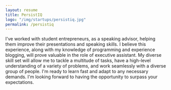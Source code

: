 ```yaml
---
layout: resume
title: PersistIQ
logo: "/img/startups/persistiq.jpg"
permalink: /persistiq
---
```


 I've worked with student entrepreneurs, as a speaking advisor, helping them improve their presentations and speaking skills. I believe this experience, along with my knowledge of programming and experience blogging, will prove valuable in the role of executive assistant. My diverse skill set will allow me to tackle a multitude of tasks, have a high-level understanding of a variety of problems, and work seamlessly with a diverse group of people. I'm ready to learn fast and adapt to any necessary demands. I'm looking forward to having the opportunity to surpass your expectations.  
             